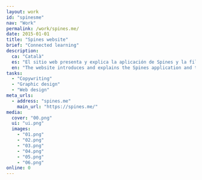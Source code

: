 ```yaml
---
layout: work
id: "spinesme"
nav: "Work"
permalink: /work/spines.me/
date: 2015-01-01
title: "Spines website"
brief: "Connected learning"
description:
  ca: "Català"
  es: "El sitio web presenta y explica la aplicación de Spines y la filosofía de aprendizaje que defiende: captura, elabora y comparte lo que quieres aprender para convertir esa información en conocimiento profundo y duradero."
  en: "The website introduces and explains the Spines application and the learning philosophy it champions: collect, elaborate and share what you want to learn to turn that information into deep, enduring knowledge."
tasks:
  - "Copywriting"
  - "Graphic design"
  - "Web design"
meta_urls:
  - address: "spines.me"
    main_url: "https://spines.me/"
media:
  cover: "00.png"
  ui: "ui.png"
  images:
    - "01.png"
    - "02.png"
    - "03.png"
    - "04.png"
    - "05.png"
    - "06.png"
online: 0
---
```

